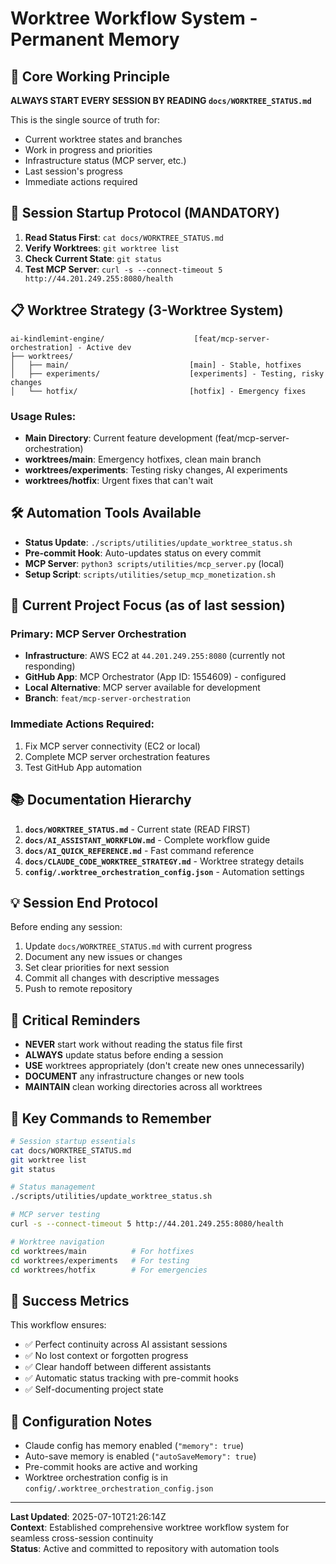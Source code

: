 # Worktree Workflow System - Permanent Memory

## 🎯 **Core Working Principle**

**ALWAYS START EVERY SESSION BY READING `docs/WORKTREE_STATUS.md`**

This is the single source of truth for:
- Current worktree states and branches
- Work in progress and priorities  
- Infrastructure status (MCP server, etc.)
- Last session's progress
- Immediate actions required

## 🔄 **Session Startup Protocol (MANDATORY)**

1. **Read Status First**: `cat docs/WORKTREE_STATUS.md`
2. **Verify Worktrees**: `git worktree list`
3. **Check Current State**: `git status`
4. **Test MCP Server**: `curl -s --connect-timeout 5 http://44.201.249.255:8080/health`

## 📋 **Worktree Strategy (3-Worktree System)**

```
ai-kindlemint-engine/                    [feat/mcp-server-orchestration] - Active dev
├── worktrees/
│   ├── main/                           [main] - Stable, hotfixes
│   ├── experiments/                    [experiments] - Testing, risky changes
│   └── hotfix/                         [hotfix] - Emergency fixes
```

### Usage Rules:
- **Main Directory**: Current feature development (feat/mcp-server-orchestration)
- **worktrees/main**: Emergency hotfixes, clean main branch
- **worktrees/experiments**: Testing risky changes, AI experiments
- **worktrees/hotfix**: Urgent fixes that can't wait

## 🛠️ **Automation Tools Available**

- **Status Update**: `./scripts/utilities/update_worktree_status.sh`
- **Pre-commit Hook**: Auto-updates status on every commit
- **MCP Server**: `python3 scripts/utilities/mcp_server.py` (local)
- **Setup Script**: `scripts/utilities/setup_mcp_monetization.sh`

## 🎯 **Current Project Focus (as of last session)**

### Primary: MCP Server Orchestration
- **Infrastructure**: AWS EC2 at `44.201.249.255:8080` (currently not responding)
- **GitHub App**: MCP Orchestrator (App ID: 1554609) - configured
- **Local Alternative**: MCP server available for development
- **Branch**: `feat/mcp-server-orchestration`

### Immediate Actions Required:
1. Fix MCP server connectivity (EC2 or local)
2. Complete MCP server orchestration features
3. Test GitHub App automation

## 📚 **Documentation Hierarchy**

1. **`docs/WORKTREE_STATUS.md`** - Current state (READ FIRST)
2. **`docs/AI_ASSISTANT_WORKFLOW.md`** - Complete workflow guide
3. **`docs/AI_QUICK_REFERENCE.md`** - Fast command reference
4. **`docs/CLAUDE_CODE_WORKTREE_STRATEGY.md`** - Worktree strategy details
5. **`config/.worktree_orchestration_config.json`** - Automation settings

## 💡 **Session End Protocol**

Before ending any session:
1. Update `docs/WORKTREE_STATUS.md` with current progress
2. Document any new issues or changes
3. Set clear priorities for next session
4. Commit all changes with descriptive messages
5. Push to remote repository

## 🚨 **Critical Reminders**

- **NEVER** start work without reading the status file first
- **ALWAYS** update status before ending a session
- **USE** worktrees appropriately (don't create new ones unnecessarily)
- **DOCUMENT** any infrastructure changes or new tools
- **MAINTAIN** clean working directories across all worktrees

## 🔧 **Key Commands to Remember**

```bash
# Session startup essentials
cat docs/WORKTREE_STATUS.md
git worktree list
git status

# Status management
./scripts/utilities/update_worktree_status.sh

# MCP server testing
curl -s --connect-timeout 5 http://44.201.249.255:8080/health

# Worktree navigation
cd worktrees/main          # For hotfixes
cd worktrees/experiments   # For testing
cd worktrees/hotfix        # For emergencies
```

## 🎯 **Success Metrics**

This workflow ensures:
- ✅ Perfect continuity across AI assistant sessions
- ✅ No lost context or forgotten progress
- ✅ Clear handoff between different assistants
- ✅ Automatic status tracking with pre-commit hooks
- ✅ Self-documenting project state

## 📝 **Configuration Notes**

- Claude config has memory enabled (`"memory": true`)
- Auto-save memory is enabled (`"autoSaveMemory": true`)
- Pre-commit hooks are active and working
- Worktree orchestration config is in `config/.worktree_orchestration_config.json`

---

**Last Updated**: 2025-07-10T21:26:14Z  
**Context**: Established comprehensive worktree workflow system for seamless cross-session continuity  
**Status**: Active and committed to repository with automation tools
